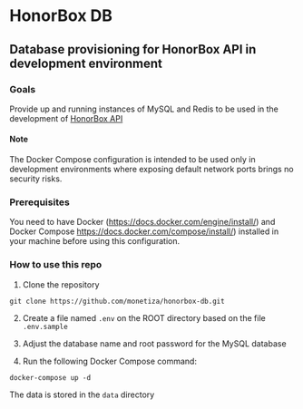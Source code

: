 # HonorBox DB

## Database provisioning for HonorBox API in development environment

### Goals

Provide up and running instances of MySQL and Redis to be used in the development of [HonorBox API](https://github.com/monetiza/honorbox-api)


#### Note

The Docker Compose configuration is intended to be used only in development environments where exposing default network ports brings no security risks. 


### Prerequisites

You need to have Docker (https://docs.docker.com/engine/install/) and Docker Compose https://docs.docker.com/compose/install/) installed in your machine before using this configuration.


### How to use this repo


1. Clone the repository

```
git clone https://github.com/monetiza/honorbox-db.git
```

2. Create a file named `.env` on the ROOT directory based on the file `.env.sample`

3. Adjust the database name and root password for the MySQL database

4. Run the following Docker Compose command: 

```
docker-compose up -d 
```

The data is stored in the `data` directory
